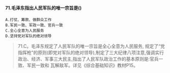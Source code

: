 #### 71.毛泽东指出人民军队的唯一宗旨是()
    A.打仗、筹款、做群众工作
    B.军民一致、军政一致、官兵一致
    C.全心全意为人民服务
    D.坚持党对军队的绝对领导
>   71.C。毛泽东规定了人民军队的唯一宗旨是全心全意为人民服务,
    规定了“党指挥枪”的原则(即党对军队的绝对领导),制定了三大纪律八项注意,强调实行
    政治、经济、军事三大民主,指出了人民军队政治工作的基本原则是:官兵一致、军民一致和
    瓦解敌军。详见《综合基础知识》教材P15。


















    